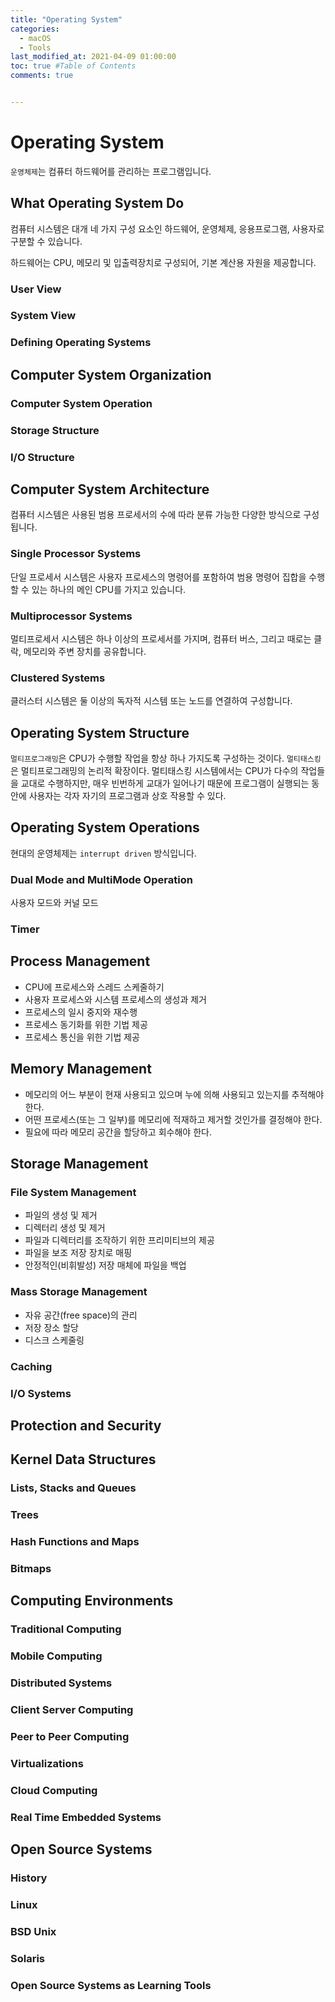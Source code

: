 ```yaml
---
title: "Operating System"
categories: 
  - macOS
  - Tools
last_modified_at: 2021-04-09 01:00:00
toc: true #Table of Contents
comments: true


---
```


# Operating System

`운영체제`는 컴퓨터 하드웨어를 관리하는 프로그램입니다.

## What Operating System Do

컴퓨터 시스템은 대개 네 가지 구성 요소인 하드웨어, 운영체제, 응용프로그램, 사용자로 구분할 수 있습니다.

하드웨어는 CPU, 메모리 및 입출력장치로 구성되어, 기본 계산용 자원을 제공합니다.

### User View

### System View

### Defining Operating Systems

## Computer System Organization

### Computer System Operation

### Storage Structure

### I/O Structure

## Computer System Architecture

컴퓨터 시스템은 사용된 범용 프로세서의 수에 따라 분류 가능한 다양한 방식으로 구성됩니다.

### Single Processor Systems

단일 프로세서 시스템은 사용자 프로세스의 명령어를 포함하여 범용 명령어 집합을 수행할 수 있는 하나의 메인 CPU를 가지고 있습니다.

### Multiprocessor Systems

멀티프로세서 시스템은 하나 이상의 프로세서를 가지며, 컴퓨터 버스, 그리고 때로는 클락, 메모리와 주변 장치를 공유합니다.

### Clustered Systems

클러스터 시스템은 둘 이상의 독자적 시스템 또는 노드를 연결하여 구성합니다.

## Operating System Structure

`멀티프로그래밍`은 CPU가 수행할 작업을 항상 하나 가지도록 구성하는 것이다. `멀티태스킹`은 멀티프로그래밍의 논리적 확장이다. 멀티태스킹 시스템에서는 CPU가 다수의 작업들을 교대로 수행하지만, 매우 빈번하게 교대가 일어나기 때문에 프로그램이 실행되는 동안에 사용자는 각자 자기의 프로그램과 상호 작용할 수 있다.

## Operating System Operations

현대의 운영체제는 `interrupt driven` 방식입니다.

### Dual Mode and MultiMode Operation

사용자 모드와 커널 모드

### Timer

## Process Management

-   CPU에 프로세스와 스레드 스케줄하기
-   사용자 프로세스와 시스템 프로세스의 생성과 제거
-   프로세스의 일시 중지와 재수행
-   프로세스 동기화를 위한 기법 제공
-   프로세스 통신을 위한 기법 제공

## Memory Management

-   메모리의 어느 부분이 현재 사용되고 있으며 누에 의해 사용되고 있는지를 추적해야 한다.
-   어떤 프로세스(또는 그 일부)를 메모리에 적재하고 제거할 것인가를 결정해야 한다.
-   필요에 따라 메모리 공간을 할당하고 회수해야 한다.

## Storage Management

### File System Management

-   파일의 생성 및 제거
-   디렉터리 생성 및 제거
-   파일과 디렉터리를 조작하기 위한 프리미티브의 제공
-   파일을 보조 저장 장치로 매핑
-   안정적인(비휘발성) 저장 매체에 파일을 백업

### Mass Storage Management

-   자유 공간(free space)의 관리
-   저장 장소 할당
-   디스크 스케줄링

### Caching

### I/O Systems

## Protection and Security

## Kernel Data Structures

### Lists, Stacks and Queues

### Trees

### Hash Functions and Maps

### Bitmaps

## Computing Environments

### Traditional Computing

### Mobile Computing

### Distributed Systems

### Client Server Computing

### Peer to Peer Computing

### Virtualizations

### Cloud Computing

### Real Time Embedded Systems

## Open Source Systems

### History

### Linux

### BSD Unix

### Solaris

### Open Source Systems as Learning Tools
